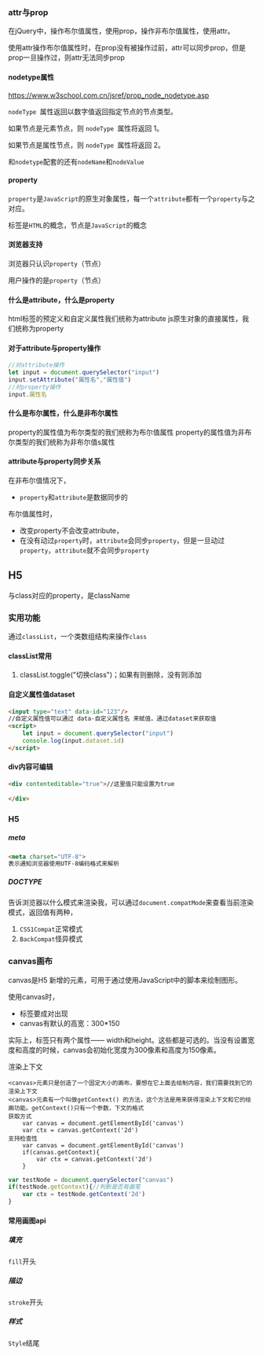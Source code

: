 ### attr与prop

在jQuery中，操作布尔值属性，使用prop，操作非布尔值属性，使用attr。

使用attr操作布尔值属性时，在prop没有被操作过前，attr可以同步prop，但是prop一旦操作过，则attr无法同步prop

#### nodetype属性

https://www.w3school.com.cn/jsref/prop_node_nodetype.asp

`nodeType `属性返回以数字值返回指定节点的节点类型。

如果节点是元素节点，则 `nodeType `属性将返回 1。

如果节点是属性节点，则 `nodeType `属性将返回 2。

和`nodetype`配套的还有`nodeName`和`nodeValue`

#### property

`property`是`JavaScript`的原生对象属性，每一个`attribute`都有一个`property`与之对应。

标签是`HTML`的概念，节点是`JavaScript`的概念

#### 浏览器支持

浏览器只认识`property`（节点）

用户操作的是`property`（节点）

#### 什么是attribute，什么是property

html标签的预定义和自定义属性我们统称为attribute
js原生对象的直接属性，我们统称为property

#### 对于attribute与property操作

```javascript
//对attribute操作
let input = document.querySelector("input")
input.setAttribute("属性名","属性值")
//对property操作
input.属性名
```



#### 什么是布尔属性，什么是非布尔属性

property的属性值为布尔类型的我们统称为布尔值属性
property的属性值为非布尔类型的我们统称为非布尔值s属性

#### attribute与property同步关系

在非布尔值情况下，

- `property`和`attribute`是数据同步的

布尔值属性时，

- 改变property不会改变attribute，
- 在没有动过`property`时，`attribute`会同步`property`，但是一旦动过`property`，`attribute`就不会同步`property`

## H5

与class对应的property，是className

### 实用功能

通过`classList`，一个类数组结构来操作`class`

#### classList常用

1. classList.toggle("切换class")；如果有则删除，没有则添加

#### 自定义属性值dataset

```html
<input type="text" data-id="123"/>
//自定义属性值可以通过 data-自定义属性名 来赋值，通过dataset来获取值
<script>
	let input = document.querySelector("input")
    console.log(input.dataset.id)
</script>
```

#### div内容可编辑

```html
<div contenteditable="true">//这里值只能设置为true
    
</div>
```

### H5

##### meta

```html
<meta charset="UTF-8">
表示通知浏览器使用UTF-8编码格式来解析
```

##### DOCTYPE

告诉浏览器以什么模式来渲染我，可以通过`document.compatMode`来查看当前渲染模式，返回值有两种，

1. `CSS1Compat`正常模式
2. `BackCompat`怪异模式

### canvas画布

canvas是H5 新增的元素，可用于通过使用JavaScript中的脚本来绘制图形。

使用canvas时，

- 标签要成对出现
- canvas有默认的高宽：300*150

实际上，<canvas>标签只有两个属性—— width和height。这些都是可选的。当没有设置宽度和高度的时候，canvas会初始化宽度为300像素和高度为150像素。

渲染上下文
```text
<canvas>元素只是创造了一个固定大小的画布，要想在它上面去绘制内容，我们需要找到它的渲染上下文
<canvas>元素有一个叫做getContext() 的方法，这个方法是用来获得渲染上下文和它的绘画功能。getContext()只有一个参数，下文的格式
获取方式
    var canvas = document.getElementById('canvas')
    var ctx = canvas.getContext('2d')
支持检查性
    var canvas = document.getElementById('canvas')
    if(canvas.getContext){
     	var ctx = canvas.getContext('2d')
	}
```



```js
var testNode = document.querySelector("canvas")
if(testNode.getContext){//判断是否有画笔
    var ctx = testNode.getContext('2d')
}
```

#### 常用画图api

##### 填充

`fill`开头

##### 描边

`stroke`开头

##### 样式

`Style`结尾
